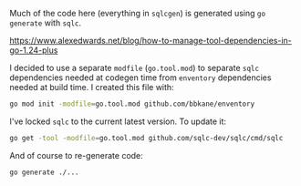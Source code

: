 Much of the code here (everything in `sqlcgen`) is generated using `go generate` with `sqlc`.

https://www.alexedwards.net/blog/how-to-manage-tool-dependencies-in-go-1.24-plus

I decided to use a separate `modfile` (`go.tool.mod`) to separate `sqlc` dependencies needed at codegen time from `enventory` dependencies needed at build time. I created this file with:

```bash
go mod init -modfile=go.tool.mod github.com/bbkane/enventory
```

I've locked `sqlc` to the current latest version. To update it:

```bash
go get -tool -modfile=go.tool.mod github.com/sqlc-dev/sqlc/cmd/sqlc
```

And of course to re-generate code:

```bash
go generate ./...
```

